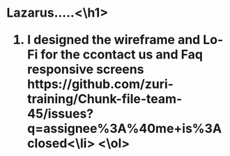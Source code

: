 <h1>Lazarus.....<\h1>
  <ol>
    <li>I designed the wireframe and Lo-Fi for the ccontact us and Faq responsive screens https://github.com/zuri-training/Chunk-file-team-45/issues?q=assignee%3A%40me+is%3Aclosed<\li>
   <\ol>
   
